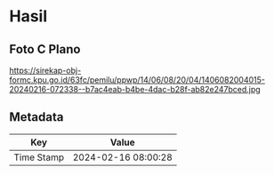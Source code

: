 # Hasil

## Foto C Plano

https://sirekap-obj-formc.kpu.go.id/63fc/pemilu/ppwp/14/06/08/20/04/1406082004015-20240216-072338--b7ac4eab-b4be-4dac-b28f-ab82e247bced.jpg


## Metadata

| Key        | Value               |
| ---------- | ------------------- |
| Time Stamp | 2024-02-16 08:00:28 |



